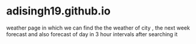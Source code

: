 # adisingh19.github.io
 weather page in which we can find the the weather of city , the next week forecast and also forecast of day in 3 hour intervals after searching it
